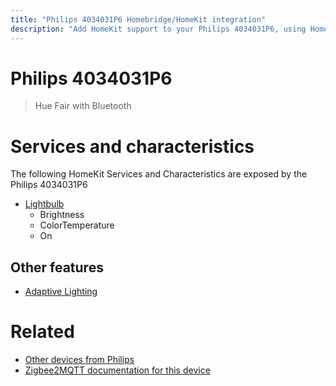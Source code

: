 ```yaml
---
title: "Philips 4034031P6 Homebridge/HomeKit integration"
description: "Add HomeKit support to your Philips 4034031P6, using Homebridge, Zigbee2MQTT and homebridge-z2m."
---
```

<!---
This file has been GENERATED using src/docgen/docgen.ts
DO NOT EDIT THIS FILE MANUALLY!
-->
# Philips 4034031P6
> Hue Fair with Bluetooth


# Services and characteristics
The following HomeKit Services and Characteristics are exposed by
the Philips 4034031P6

* [Lightbulb](../../light.md)
  * Brightness
  * ColorTemperature
  * On


## Other features
* [Adaptive Lighting](../../light.md)


# Related
* [Other devices from Philips](../index.md#philips)
* [Zigbee2MQTT documentation for this device](https://www.zigbee2mqtt.io/devices/4034031P6.html)